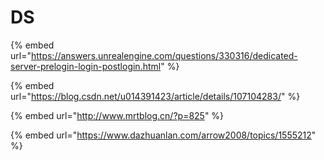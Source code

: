 # DS

{% embed url="https://answers.unrealengine.com/questions/330316/dedicated-server-prelogin-login-postlogin.html" %}

{% embed url="https://blog.csdn.net/u014391423/article/details/107104283/" %}

{% embed url="http://www.mrtblog.cn/?p=825" %}

{% embed url="https://www.dazhuanlan.com/arrow2008/topics/1555212" %}
